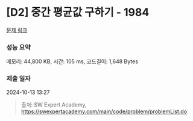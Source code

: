 # [D2] 중간 평균값 구하기 - 1984 

[문제 링크](https://swexpertacademy.com/main/code/problem/problemDetail.do?contestProbId=AV5Pw_-KAdcDFAUq) 

### 성능 요약

메모리: 44,800 KB, 시간: 105 ms, 코드길이: 1,648 Bytes

### 제출 일자

2024-10-13 13:27



> 출처: SW Expert Academy, https://swexpertacademy.com/main/code/problem/problemList.do